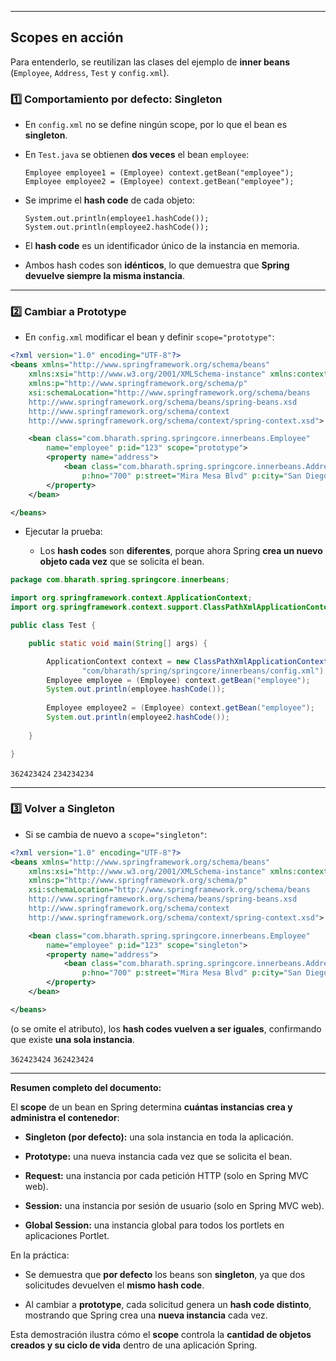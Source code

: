 
---

## Scopes en acción

Para entenderlo, se reutilizan las clases del ejemplo de **inner beans** (`Employee`, `Address`, `Test` y `config.xml`).

### 1️⃣ Comportamiento por defecto: Singleton

- En `config.xml` no se define ningún scope, por lo que el bean es **singleton**.
    
- En `Test.java` se obtienen **dos veces** el bean `employee`:
    
    `Employee employee1 = (Employee) context.getBean("employee");` 
    `Employee employee2 = (Employee) context.getBean("employee");`
    
- Se imprime el **hash code** de cada objeto:
    
    `System.out.println(employee1.hashCode());` `System.out.println(employee2.hashCode());`
    
- El **hash code** es un identificador único de la instancia en memoria.
    
- Ambos hash codes son **idénticos**, lo que demuestra que **Spring devuelve siempre la misma instancia**.
    

---

### 2️⃣ Cambiar a Prototype

- En `config.xml` modificar el bean y definir `scope="prototype"`:
    
```xml
<?xml version="1.0" encoding="UTF-8"?>
<beans xmlns="http://www.springframework.org/schema/beans"
	xmlns:xsi="http://www.w3.org/2001/XMLSchema-instance" xmlns:context="http://www.springframework.org/schema/context"
	xmlns:p="http://www.springframework.org/schema/p"
	xsi:schemaLocation="http://www.springframework.org/schema/beans
    http://www.springframework.org/schema/beans/spring-beans.xsd
    http://www.springframework.org/schema/context
    http://www.springframework.org/schema/context/spring-context.xsd">

	<bean class="com.bharath.spring.springcore.innerbeans.Employee"
		name="employee" p:id="123" scope="prototype">
		<property name="address">
			<bean class="com.bharath.spring.springcore.innerbeans.Address"
				p:hno="700" p:street="Mira Mesa Blvd" p:city="San Diego"/>
		</property>
	</bean>

</beans>
```
    
- Ejecutar la prueba:
    
    - Los **hash codes** son **diferentes**, porque ahora Spring **crea un nuevo objeto cada vez** que se solicita el bean.
        

```java
package com.bharath.spring.springcore.innerbeans;

import org.springframework.context.ApplicationContext;
import org.springframework.context.support.ClassPathXmlApplicationContext;

public class Test {

	public static void main(String[] args) {

		ApplicationContext context = new ClassPathXmlApplicationContext(
				"com/bharath/spring/springcore/innerbeans/config.xml");
		Employee employee = (Employee) context.getBean("employee");
		System.out.println(employee.hashCode());
		
		Employee employee2 = (Employee) context.getBean("employee");
		System.out.println(employee2.hashCode());
	
	}

}
```

`362423424`
`234234234`

---

### 3️⃣ Volver a Singleton

- Si se cambia de nuevo a `scope="singleton"`:
    

```xml
<?xml version="1.0" encoding="UTF-8"?>
<beans xmlns="http://www.springframework.org/schema/beans"
	xmlns:xsi="http://www.w3.org/2001/XMLSchema-instance" xmlns:context="http://www.springframework.org/schema/context"
	xmlns:p="http://www.springframework.org/schema/p"
	xsi:schemaLocation="http://www.springframework.org/schema/beans
    http://www.springframework.org/schema/beans/spring-beans.xsd
    http://www.springframework.org/schema/context
    http://www.springframework.org/schema/context/spring-context.xsd">

	<bean class="com.bharath.spring.springcore.innerbeans.Employee"
		name="employee" p:id="123" scope="singleton">
		<property name="address">
			<bean class="com.bharath.spring.springcore.innerbeans.Address"
				p:hno="700" p:street="Mira Mesa Blvd" p:city="San Diego"/>
		</property>
	</bean>

</beans>
```

(o se omite el atributo), los **hash codes vuelven a ser iguales**, confirmando que existe **una sola instancia**.

`362423424`
`362423424`

---

**Resumen completo del documento:**

El **scope** de un bean en Spring determina **cuántas instancias crea y administra el contenedor**:

- **Singleton (por defecto):** una sola instancia en toda la aplicación.
    
- **Prototype:** una nueva instancia cada vez que se solicita el bean.
    
- **Request:** una instancia por cada petición HTTP (solo en Spring MVC web).
    
- **Session:** una instancia por sesión de usuario (solo en Spring MVC web).
    
- **Global Session:** una instancia global para todos los portlets en aplicaciones Portlet.
    

En la práctica:

- Se demuestra que **por defecto** los beans son **singleton**, ya que dos solicitudes devuelven el **mismo hash code**.
    
- Al cambiar a **prototype**, cada solicitud genera un **hash code distinto**, mostrando que Spring crea una **nueva instancia** cada vez.
    

Esta demostración ilustra cómo el **scope** controla la **cantidad de objetos creados y su ciclo de vida** dentro de una aplicación Spring.